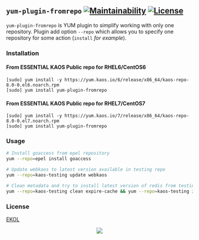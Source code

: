 ## `yum-plugin-fromrepo` [![Maintainability](https://api.codeclimate.com/v1/badges/f34b79393e096c4d7a75/maintainability)](https://codeclimate.com/github/essentialkaos/yum-plugin-fromrepo/maintainability) [![License](https://gh.kaos.io/ekol.svg)](https://essentialkaos.com/ekol)

`yum-plugin-fromrepo` is YUM plugin to simplify working with only one repository. Plugin add option `--repo` which allows you to specify one repository for some action (`install` _for example_).

### Installation

#### From ESSENTIAL KAOS Public repo for RHEL6/CentOS6

```
[sudo] yum install -y https://yum.kaos.io/6/release/x86_64/kaos-repo-8.0-0.el6.noarch.rpm
[sudo] yum install yum-plugin-fromrepo
```

#### From ESSENTIAL KAOS Public repo for RHEL7/CentOS7

```
[sudo] yum install -y https://yum.kaos.io/7/release/x86_64/kaos-repo-8.0-0.el7.noarch.rpm
[sudo] yum install yum-plugin-fromrepo
```

### Usage

```bash
# Install goaccess from epel repository
yum --repo=epel install goaccess

# Update webkaos to latest version available in testing repo
yum --repo=kaos-testing update webkaos

# Clean metadata and try to install latest version of redis from testing repo
yum --repo=kaos-testing clean expire-cache && yum --repo=kaos-testing install redis
```

### License

[EKOL](https://essentialkaos.com/ekol)

<p align="center"><a href="https://essentialkaos.com"><img src="https://gh.kaos.io/ekgh.svg"/></a></p>
